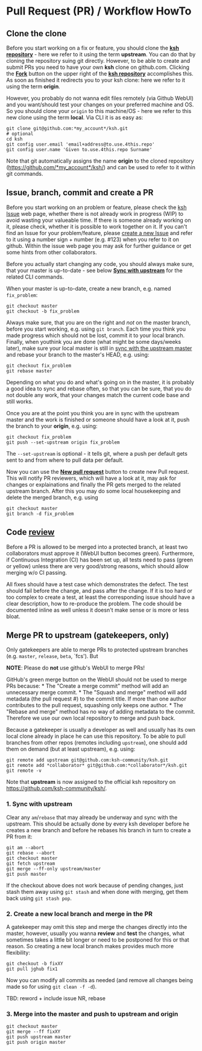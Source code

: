 # Pull Request (PR) / Workflow HowTo

## Clone the clone
Before you start working on a fix or feature, you should clone the [**ksh repository**](https://github.com/ksh-community/ksh) - here we refer to it using the term **upstream**. You can do that by cloning the repository suing git directly. However, to be able to create and submit PRs you need to have your own **ksh** clone on github.com. Clicking the [**Fork**](https://help.github.com/en/github/getting-started-with-github/fork-a-repo) button on the upper right of the [**ksh repository**](https://github.com/ksh-community/ksh) accomplishes this. As soon as finished it redirects you to your ksh clone: here we refer to it using the term **origin**.

However, you probably do not wanna edit files remotely (via Github WebUI) and you want/should test your changes on your preferred machine and OS. So you should clone your `origin` to this machine/OS - here we refer to this new clone using the term **local**. Via CLI it is as easy as:
```
git clone git@github.com:*my_account*/ksh.git
# optional
cd ksh
git config user.email 'email+address@to.use.4this.repo'
git config user.name 'Given to.use.4this.repo Surname'
```
Note that git automatically assigns the name **origin** to the cloned repository (https://github.com/*my_account*/ksh/) and can be used to refer to it within git commands.

## Issue, branch, commit and create a PR
Before you start working on an problem or feature, please check the [ksh Issue](https://github.com/ksh-community/ksh/issues) web page, whether there is not already work in progress (WIP) to avoid wasting your valueable time. If there is someone already working on it, please check, whether it is possible to work together on it. If you can't find an Issue for your problem/feature, please [create a new Issue](https://github.com/ksh-community/ksh/issues/new) and refer to it using a number sign + number (e.g. #123) when you refer to it on github. Within the issue web page you may ask for further guidance or get some hints from other collaborators.

Before you actually start changing any code, you should always make sure, that your master is up-to-date - see below [**Sync with upstream**](#user-content-1-sync-with-upstream) for the related CLI commands. 

When your master is up-to-date, create a new branch, e.g. named `fix_problem`:
```
git checkout master
git checkout -b fix_problem
```
Always make sure, that you are on the right and _not_ on the master branch, before you start working, e.g. using `git branch`. Each time you think you made progress which should not be lost, commit it to your local branch. Finally, when youthink you are done (what might be some days/weeks later), make sure your local master is still in [sync with the upstream master](#user-content-1-sync-with-upstream) and rebase your branch to the master's HEAD, e.g. using:
```
git checkout fix_problem
git rebase master
```
Depending on what you do and what's going on in the master, it is probably a good idea to sync and rebase often, so that you can be sure, that you do not double any work, that your changes match the current code base and still works.

Once you are at the point you think you are in sync with the upstream master and the work is finished or someone should have a look at it, push the branch to your **origin**, e.g. using:
```
git checkout fix_problem
git push --set-upstream origin fix_problem
```
The `--set-upstream` is optional - it tells git, where a push per default gets sent to and from where to pull data per default.

Now you can use the [**New pull request**](https://help.github.com/en/github/collaborating-with-issues-and-pull-requests/creating-a-pull-request-from-a-fork) button to create new Pull request. This will notify PR reviewers, which will have a look at it, may ask for changes or explainations and finally the PR gets merged to the related upstream branch. After this you may do some local housekeeping and delete the merged branch, e.g. using
```
git checkout master
git branch -d fix_problem
```


## Code [review](https://help.github.com/en/github/collaborating-with-issues-and-pull-requests/about-pull-request-reviews)
Before a PR is allowed to be merged into a protected branch, at least two collaborators must approve it (WebUI button becomes green). Furthermore, if Continuous Integration (CI) has been set up, all tests need to pass (green or yellow) unless there are very good/strong reasons, which should allow merging w/o CI passing.

All fixes should have a test case which demonstrates the defect. The test should fail before the change, and pass after the change. If it is too hard or too complex to create a test, at least the corresponding issue should have a clear description, how to re-produce the problem. The code should be documented inline as well unless it doesn't make sense or is more or less bloat.

## Merge PR to upstream (gatekeepers, only)
Only gatekeepers are able to merge PRs to protected upstream branches (e.g. `master`, `release`, `beta`, `fcs'). But

**NOTE**: Please do **not** use github's WebUI to merge PRs!

GitHub's green merge button on the WebUI should not be used to merge PRs because:
	* The "Create a merge commit" method will add an unnecessary merge commit.
	* The "Squash and merge" method will add metadata (the pull request #) to the commit title. If more than one author contributes to the pull request, squashing only keeps one author.
	* The "Rebase and merge" method has no way of adding metadata to the commit.
Therefore we use our own local repository to merge and push back.

Because a gatekeeper is usually a developer as well and usually has its own local clone already in place he can use this repository. To be able to pull branches from other repos (remotes including `upstream`), one should add them on demand (but at least upstream), e.g. using:
```
git remote add upstream git@github.com:ksh-community/ksh.git
git remote add *collaborator* git@github.com:*collaborator*/ksh.git
git remote -v
```
Note that **upstream** is now assigned to the official ksh repository on https://github.com/ksh-community/ksh/.

###	1. Sync with upstream
Clear any `am`/`rebase` that may already be underway and sync with the upstream. This should be actually done by every ksh developer before he creates a new branch and before he rebases his branch in turn to create a PR from it:
```
git am --abort
git rebase --abort
git checkout master
git fetch upstream
git merge --ff-only upstream/master
git push master
```
If the checkout above does not work because of pending changes, just stash them away using `git stash` and when done with merging, get them back using `git stash pop`.

###	2. Create a new local branch and merge in the PR
A gatekeeper may omit this step and merge the changes directly into the master, however, usually you wanna **review** and **test** the changes, what sometimes takes a little bit longer or need to be postponed for this or that reason. So creating a new local branch makes provides much more flexibility:
```
git checkout -b fixXY
git pull jghub fix1
```
Now you can modify all commits as needed (and remove all changes being made so for using `git clean -f -d`). 

TBD: reword + include issue NR, rebase

###	3. Merge into the master and push to upstream and origin
```
git checkout master
git merge --ff fixXY
git push upstream master
git push origin master
```
